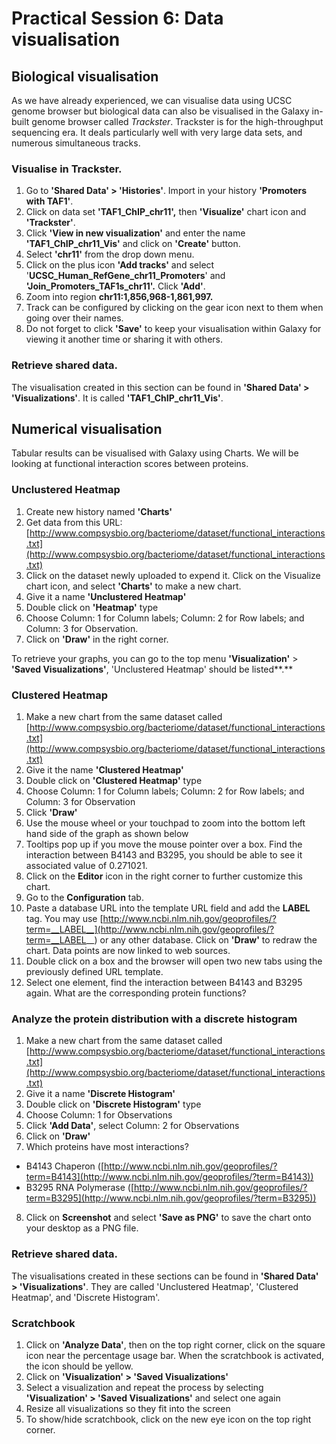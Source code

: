 # Practical Session 6: Data visualisation

## Biological visualisation

As we have already experienced, we can visualise data using UCSC genome browser but biological data can also be visualised in the Galaxy in-built genome browser called *Trackster*. Trackster is for the high-throughput sequencing era. It deals particularly well with very large data sets, and numerous simultaneous tracks.

### Visualise in Trackster.

1. Go to **'Shared Data' > 'Histories'**. Import in your history **'Promoters with TAF1'**.
2. Click on data set **'TAF1_ChIP_chr11',** then **'Visualize'** chart icon and **'Trackster'**.
3. Click **'View in new visualization'** and enter the name **'TAF1_ChIP_chr11_Vis'** and click on **'Create'** button.
4. Select **'chr11'** from the drop down menu.
5. Click on the plus icon **'Add tracks'** and select '**UCSC_Human_RefGene_chr11_Promoters**' and **'Join_Promoters_TAF1s_chr11'.** Click **'Add'**.
6. Zoom into region **chr11:1,856,968-1,861,997.**
7. Track can be configured by clicking on the gear icon next to them when going over their names.
8. Do not forget to click **'Save'** to keep your visualisation within Galaxy for viewing it another time or sharing it with others.

### Retrieve shared data.

The visualisation created in this section can be found in **'Shared Data' > 'Visualizations'**. It is called **'TAF1_ChIP_chr11_Vis'**.

## Numerical visualisation

Tabular results can be visualised with Galaxy using Charts.  We will be looking at functional interaction scores between proteins.

### Unclustered Heatmap

1. Create new history named **'Charts'**
2. Get data from this URL: [http://www.compsysbio.org/bacteriome/dataset/functional_interactions.txt](http://www.compsysbio.org/bacteriome/dataset/functional_interactions.txt)
3. Click on the dataset newly uploaded to expend it. Click on the Visualize chart icon, and select **'Charts'** to make a new chart.
4. Give it a name **'Unclustered Heatmap'**
5. Double click on **'Heatmap'** type
6. Choose Column: 1 for Column labels; Column: 2 for Row labels; and Column: 3 for Observation.
7. Click on **'Draw'** in the right corner.

To retrieve your graphs, you can go to the top menu **'Visualization'** > **'Saved Visualizations'**, 'Unclustered Heatmap' should be listed**.**

### Clustered Heatmap

1. Make a new chart from the same dataset called [http://www.compsysbio.org/bacteriome/dataset/functional_interactions.txt](http://www.compsysbio.org/bacteriome/dataset/functional_interactions.txt)
2. Give it the name **'Clustered Heatmap'**
3. Double click on **'Clustered Heatmap'** type
4. Choose Column: 1 for Column labels; Column: 2 for Row labels; and Column: 3 for Observation
5. Click **'Draw'**
6. Use the mouse	wheel or your touchpad to zoom into	the bottom left hand side of the graph as shown below
7. Tooltips pop up if you move the mouse pointer over a box. Find the interaction between B4143 and B3295, you should be able to see it associated value of 0.271021.
8. Click on the **Editor** icon in the right corner to further customize this chart.
9. Go to the **Configuration** tab.
10. Paste a database URL into the template URL field and add the __LABEL__ tag. You may	use [http://www.ncbi.nlm.nih.gov/geoprofiles/?term=__LABEL__](http://www.ncbi.nlm.nih.gov/geoprofiles/?term=__LABEL__) or any other database. Click on **'Draw'** to redraw the chart. Data points are now linked to web sources.
11. Double click on a box and the browser will open two	new tabs using the previously defined URL template.
12. Select one element, find the interaction between B4143 and B3295 again. What are the corresponding protein functions?

### Analyze the protein distribution with a discrete histogram

1. Make a new chart from the same dataset called [http://www.compsysbio.org/bacteriome/dataset/functional_interactions.txt](http://www.compsysbio.org/bacteriome/dataset/functional_interactions.txt)
2. Give it a name **'Discrete Histogram'**
3. Double click on **'Discrete Histogram'** type
4. Choose Column: 1 for Observations
5. Click **'Add Data'**, select Column: 2 for Observations
6. Click on **'Draw'**
7. Which proteins have most interactions?
  - B4143 Chaperon ([http://www.ncbi.nlm.nih.gov/geoprofiles/?term=B4143](http://www.ncbi.nlm.nih.gov/geoprofiles/?term=B4143))
  - B3295 RNA Polymerase ([http://www.ncbi.nlm.nih.gov/geoprofiles/?term=B3295](http://www.ncbi.nlm.nih.gov/geoprofiles/?term=B3295))
8. Click on **Screenshot** and select **'Save as PNG'** to save the chart onto your desktop as a PNG file.

### Retrieve shared data.

The visualisations created in these sections can be found in **'Shared Data' > 'Visualizations'**. They are called 'Unclustered Heatmap', 'Clustered Heatmap', and 'Discrete Histogram'.

### Scratchbook

1. Click on **'Analyze Data'**, then on the top right corner, click on the square icon near the percentage usage bar. When the scratchbook is activated, the icon should be yellow.
2. Click on **'Visualization' > 'Saved Visualizations'**
3. Select a visualization and repeat the process by selecting **'Visualization' > 'Saved Visualizations'** and select one again
4. Resize all visualizations so they fit into the screen
5. To show/hide scratchbook, click on the new eye icon on the top right corner.

